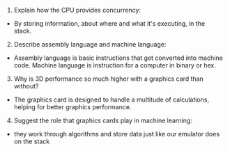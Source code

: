 <!-- Answers to the Short Answer Essay Questions go here -->

1. Explain how the CPU provides concurrency:

  - By storing information, about where and what it's executing, in the stack.

2. Describe assembly language and machine language:

  - Assembly language is basic instructions that get converted into machine code.  Machine language is instruction for a computer in binary or hex.

3. Why is 3D performance so much higher with a graphics card than without?

  - The graphics card is designed to handle a multitude of calculations, helping for better graphics performance.

4. Suggest the role that graphics cards play in machine learning:

  - they work through algorithms and store data just like our emulator does on the stack